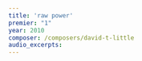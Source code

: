 ```yaml
---
title: 'raw power'
premier: "1"
year: 2010
composer: /composers/david-t-little
audio_excerpts: 
---
```

